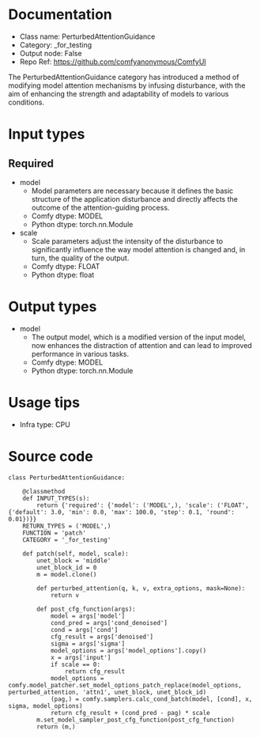# Documentation
- Class name: PerturbedAttentionGuidance
- Category: _for_testing
- Output node: False
- Repo Ref: https://github.com/comfyanonymous/ComfyUI

The PerturbedAttentionGuidance category has introduced a method of modifying model attention mechanisms by infusing disturbance, with the aim of enhancing the strength and adaptability of models to various conditions.

# Input types
## Required
- model
    - Model parameters are necessary because it defines the basic structure of the application disturbance and directly affects the outcome of the attention-guiding process.
    - Comfy dtype: MODEL
    - Python dtype: torch.nn.Module
- scale
    - Scale parameters adjust the intensity of the disturbance to significantly influence the way model attention is changed and, in turn, the quality of the output.
    - Comfy dtype: FLOAT
    - Python dtype: float

# Output types
- model
    - The output model, which is a modified version of the input model, now enhances the distraction of attention and can lead to improved performance in various tasks.
    - Comfy dtype: MODEL
    - Python dtype: torch.nn.Module

# Usage tips
- Infra type: CPU

# Source code
```
class PerturbedAttentionGuidance:

    @classmethod
    def INPUT_TYPES(s):
        return {'required': {'model': ('MODEL',), 'scale': ('FLOAT', {'default': 3.0, 'min': 0.0, 'max': 100.0, 'step': 0.1, 'round': 0.01})}}
    RETURN_TYPES = ('MODEL',)
    FUNCTION = 'patch'
    CATEGORY = '_for_testing'

    def patch(self, model, scale):
        unet_block = 'middle'
        unet_block_id = 0
        m = model.clone()

        def perturbed_attention(q, k, v, extra_options, mask=None):
            return v

        def post_cfg_function(args):
            model = args['model']
            cond_pred = args['cond_denoised']
            cond = args['cond']
            cfg_result = args['denoised']
            sigma = args['sigma']
            model_options = args['model_options'].copy()
            x = args['input']
            if scale == 0:
                return cfg_result
            model_options = comfy.model_patcher.set_model_options_patch_replace(model_options, perturbed_attention, 'attn1', unet_block, unet_block_id)
            (pag,) = comfy.samplers.calc_cond_batch(model, [cond], x, sigma, model_options)
            return cfg_result + (cond_pred - pag) * scale
        m.set_model_sampler_post_cfg_function(post_cfg_function)
        return (m,)
```